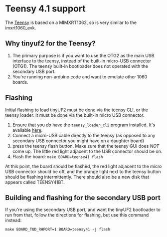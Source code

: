 # Teensy 4.1 support

The [Teensy](https://www.pjrc.com/store/teensy41.html) is based on a MIMXRT1062, so is very similar to the imxrt1060_evk.

## Why tinyuf2 for the Teensy?

1. The primary purpose is if you want to use the OTG2 as the main USB interface to the teensy, instead of the built-in micro-USB connector (OTG1).  The teensy built-in bootloader does not operated with the secondary USB port.
2. You're running non-arduino code and want to emulate other 1060 boards.


## Flashing
Initial flashing to load tinyUF2 must be done via the teensy CLI, or the teensy loader.  It must be done via the built-in micro USB connector.

1. Ensure that you *do* have the `teensy_loader_cli` program installed.  It's available [here](https://www.pjrc.com/teensy/loader_cli.html).
1. Connect a micro-USB cable directly to the teensy (as opposed to any secondary USB connector you might have on a daughter board)
1. press the teensy flash button.  Make sure that the teensy GUI does *NOT* come up.  The little red light adjacent to the USB connector should be on.
1. Flash the board:
```make BOARD=teensy41 flash```

At this point, the board should be flashed, the red light adjacent to the micro USB connector should be off, and the orange light next to the teensy button should be flashing intermittently.  There should also be a new disk that appears called TEENSY41BT.

## Building and flashing for the secondary USB port
If you're using the secondary USB port, and want the tinyUF2 bootloader to run from that, follow the directions for flashing, but use this command instead:

```make BOARD_TUD_RHPORT=1 BOARD=teensy41 -j flash```
